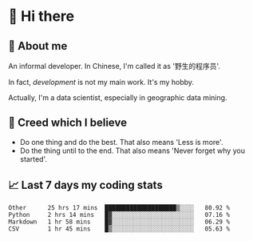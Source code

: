 # 👋 Hi there

## :speech_balloon: About me

An informal developer. In Chinese, I'm called it as '野生的程序员'.

In fact, _development_ is not my main work. It's my hobby.

Actually, I'm a data scientist, especially in geographic data mining.

## :see_no_evil: Creed which I believe

- Do one thing and do the best. That also means 'Less is more'.
- Do the thing until to the end. That also means 'Never forget why you started'.

## :chart_with_upwards_trend: Last 7 days my coding stats

<!--START_SECTION:waka-->
```text
Other      25 hrs 17 mins  ████████████████████▒░░░░   80.92 % 
Python     2 hrs 14 mins   █▓░░░░░░░░░░░░░░░░░░░░░░░   07.16 % 
Markdown   1 hr 58 mins    █▓░░░░░░░░░░░░░░░░░░░░░░░   06.29 % 
CSV        1 hr 45 mins    █▒░░░░░░░░░░░░░░░░░░░░░░░   05.63 % 
```
<!--END_SECTION:waka-->
